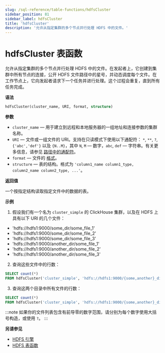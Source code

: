 ```yaml
---
slug: /sql-reference/table-functions/hdfsCluster
sidebar_position: 81
sidebar_label: hdfsCluster
title: 'hdfsCluster'
description: '允许从指定集群的多个节点并行处理 HDFS 中的文件。'
---
```



# hdfsCluster 表函数

允许从指定集群的多个节点并行处理 HDFS 中的文件。在发起者上，它创建到集群中所有节点的连接，公开 HDFS 文件路径中的星号，并动态调度每个文件。在工作节点上，它向发起者请求下一个任务并进行处理。这个过程会重复，直到所有任务完成。

**语法**

``` sql
hdfsCluster(cluster_name, URI, format, structure)
```

**参数**

- `cluster_name` — 用于建立到远程和本地服务器的一组地址和连接参数的集群名称。
- `URI` — 文件或一组文件的 URI。支持在只读模式下使用以下通配符： `*`, `**`, `?`, `{'abc','def'}` 以及 `{N..M}`，其中 `N`, `M` — 数字，`abc`, `def` — 字符串。有关更多信息，请参见 [路径中的通配符](../../engines/table-engines/integrations/s3.md#wildcards-in-path)。
- `format` — 文件的 [格式](/sql-reference/formats)。
- `structure` — 表的结构。格式为 `'column1_name column1_type, column2_name column2_type, ...'`。

**返回值**

一个按指定结构读取指定文件中的数据的表。

**示例**

1.  假设我们有一个名为 `cluster_simple` 的 ClickHouse 集群，以及在 HDFS 上具有以下 URI 的几个文件：

- 'hdfs://hdfs1:9000/some_dir/some_file_1'
- 'hdfs://hdfs1:9000/some_dir/some_file_2'
- 'hdfs://hdfs1:9000/some_dir/some_file_3'
- 'hdfs://hdfs1:9000/another_dir/some_file_1'
- 'hdfs://hdfs1:9000/another_dir/some_file_2'
- 'hdfs://hdfs1:9000/another_dir/some_file_3'

2.  查询这些文件中的行数：

``` sql
SELECT count(*)
FROM hdfsCluster('cluster_simple', 'hdfs://hdfs1:9000/{some,another}_dir/some_file_{1..3}', 'TSV', 'name String, value UInt32')
```

3.  查询这两个目录中所有文件的行数：

``` sql
SELECT count(*)
FROM hdfsCluster('cluster_simple', 'hdfs://hdfs1:9000/{some,another}_dir/*', 'TSV', 'name String, value UInt32')
```

:::note
如果你的文件列表包含有前导零的数字范围，请分别为每个数字使用大括号构造，或使用 `?`。
:::

**另请参见**

- [HDFS 引擎](../../engines/table-engines/integrations/hdfs.md)
- [HDFS 表函数](../../sql-reference/table-functions/hdfs.md)
